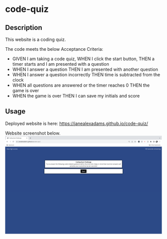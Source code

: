 # code-quiz

## Description

This website is a coding quiz.

The code meets the below Acceptance Criteria:
* GIVEN I am taking a code quiz, WHEN I click the start button, THEN a timer starts and I am presented with a question
* WHEN I answer a question THEN I am presented with another question
* WHEN I answer a question incorrectly THEN time is subtracted from the clock
* WHEN all questions are answered or the timer reaches 0 THEN the game is over
* WHEN the game is over THEN I can save my initials and score

## Usage

Deployed website is here: https://janealexadams.github.io/code-quiz/

Website screenshot below. 
![Password Generator](assets/images/code-quiz-screenshot.png)

